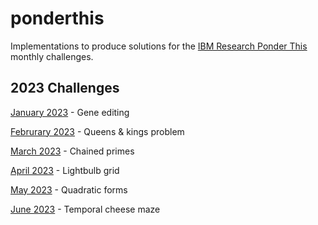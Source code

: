 # ponderthis
Implementations to produce solutions for the [IBM Research Ponder This](https://research.ibm.com/haifa/ponderthis/index.shtml) monthly challenges.

## 2023 Challenges

[January 2023](2023/01/) - Gene editing

[Februrary 2023](2023/02/) - Queens & kings problem

[March 2023](2023/03/) - Chained primes

[April 2023](2023/04/) - Lightbulb grid

[May 2023](2023/05/) - Quadratic forms

[June 2023](2023/06/) - Temporal cheese maze